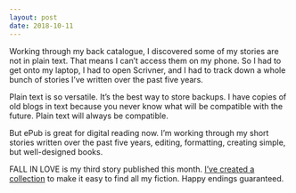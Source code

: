 ```yaml
---
layout: post
date: 2018-10-11
---
```


Working through my back catalogue, I discovered some of my stories are not in plain text. That means I can’t access them on my phone. So I had to get onto my laptop, I had to open Scrivner, and I had to track down a whole bunch of stories I’ve written over the past five years. 

Plain text is so versatile. It’s the best way to store backups. I have copies of old blogs in text because you never know what will be compatible with the future. Plain text will always be compatible. 

But ePub is great for digital reading now. I’m working through my short stories written over the past five years, editing, formatting, creating simple, but well-designed books. 

FALL IN LOVE is my third story published this month. [I’ve created a collection](https://itch.io/c/400166/fiction) to make it easy to find all my fiction. Happy endings guaranteed. 
